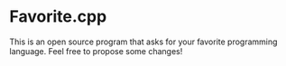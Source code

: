 # Favorite.cpp
This is an open source program that asks for your favorite programming language. Feel free to propose some changes!
